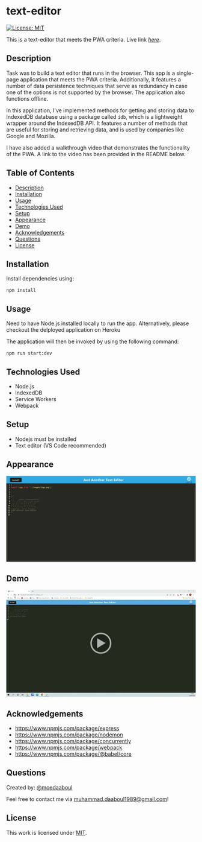 # text-editor

[![License: MIT](https://img.shields.io/badge/License-MIT-yellow.svg)](https://opensource.org/licenses/MIT)

This is a text-editor that meets the PWA criteria.
Live link [_here_](https://mdaaboul-text-editor.herokuapp.com/).


## Description

Task was to build a text editor that runs in the browser. This app is a single-page application that meets the PWA criteria. Additionally, it features a number of data persistence techniques that serve as redundancy in case one of the options is not supported by the browser. The application also functions offline.

In this application, I've implemented methods for getting and storing data to IndexedDB database using a package called `idb`, which is a lightweight wrapper around the IndexedDB API. It features a number of methods that are useful for storing and retrieving data, and is used by companies like Google and Mozilla.

I have also added a walkthrough video that demonstrates the functionality of the PWA. A link to the video has been provided in the README below.

## Table of Contents

- [Description](#description)
- [Installation](#installation)
- [Usage](#usage)
- [Technologies Used](#technologies-used)
- [Setup](#setup)
- [Appearance](#appearance)
- [Demo](#demo)
- [Acknowledgements](#acknowledgements)
- [Questions](#questions)
- [License](#license)

## Installation

​Install dependencies using:

    npm install

## Usage

Need to have Node.js installed locally to run the app. Alternatively, please checkout the delployed application on Heroku

The application will then be invoked by using the following command:

    npm run start:dev

## Technologies Used

- Node.js
- IndexedDB
- Service Workers
- Webpack

## Setup

- Nodejs must be installed
- Text editor (VS Code recommended)

## Appearance

[![Watch the video](./assets/appearance.png)](https://mdaaboul-text-editor.herokuapp.com/)

## Demo

[![Watch the video](./assets/pwa.png)](https://drive.google.com/file/d/1trOeYxnaTH2_ooUs1IwbnPIeX0XGXFpM/view)

## Acknowledgements

- https://www.npmjs.com/package/express
- https://www.npmjs.com/package/nodemon
- https://www.npmjs.com/package/concurrently
- https://www.npmjs.com/package/webpack
- https://www.npmjs.com/package/@babel/core

## Questions

Created by: [@moedaaboul](https://github.com/moedaaboul)

Feel free to contact me via [muhammad.daaboul1989@gmail.com](muhammad.daaboul1989@gmail.com)!

## License

This work is licensed under
[MIT](#).
